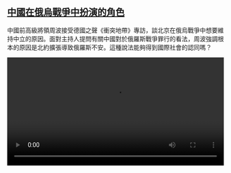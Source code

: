 <!--1676427426000-->
[中國在俄烏戰爭中扮演的角色](https://www.dw.com/zh/%E4%B8%AD%E5%9C%8B%E5%9C%A8%E4%BF%84%E7%83%8F%E6%88%B0%E7%88%AD%E4%B8%AD%E6%89%AE%E6%BC%94%E7%9A%84%E8%A7%92%E8%89%B2/a-64703846)
------

<p>中國前高級將領周波接受德國之聲《衝突地帶》專訪，談北京在俄烏戰爭中想要維持中立的原因。面對主持人提問有關中國對於俄羅斯戰爭罪行的看法，周波強調根本的原因是北約擴張導致俄羅斯不安。這種說法能夠得到國際社會的認同嗎？</small></p><video src="https://tvdownloaddw-a.akamaihd.net/dwtv_video/flv/vdt_zh/2023/bchi230214_001_tanktraining_01r_AVC_1280x720.mp4" controls style="width:100%"></video>
